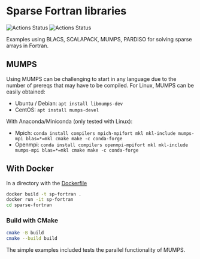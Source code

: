 # Sparse Fortran libraries

![Actions Status](https://github.com/scivision/sparse-fortran/workflows/ci_cmake/badge.svg)
![Actions Status](https://github.com/scivision/sparse-fortran/workflows/ci_meson/badge.svg)

Examples using BLACS, SCALAPACK, MUMPS, PARDISO for solving sparse arrays in Fortran.

## MUMPS

Using MUMPS can be challenging to start in any language due to the number of prereqs that may have to be compiled.
For Linux, MUMPS can be easily obtained:

* Ubuntu / Debian: `apt install libmumps-dev`
* CentOS: `apt install mumps-devel`

With Anaconda/Miniconda (only tested with Linux):

* Mpich: `conda install compilers mpich-mpifort mkl mkl-include mumps-mpi blas=*=mkl cmake make -c conda-forge`
* Openmpi: `conda install compilers openmpi-mpifort mkl mkl-include mumps-mpi blas=*=mkl cmake make -c conda-forge`

## With Docker

In a directory with the [Dockerfile](./Dockerfile)

```sh
docker build -t sp-fortran .
docker run -it sp-fortran
cd sparse-fortran
```

### Build with CMake

```sh
cmake -B build
cmake --build build
```

The simple examples included tests the parallel functionality of MUMPS.
